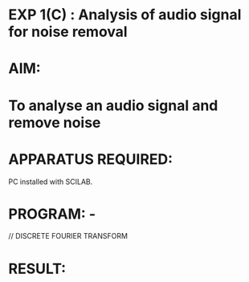 # EXP 1(C) : Analysis of audio signal for noise removal

# AIM: 

# To analyse an audio signal and remove noise

# APPARATUS REQUIRED:  
PC installed with SCILAB. 

# PROGRAM: -


// DISCRETE FOURIER TRANSFORM 

# RESULT: 
